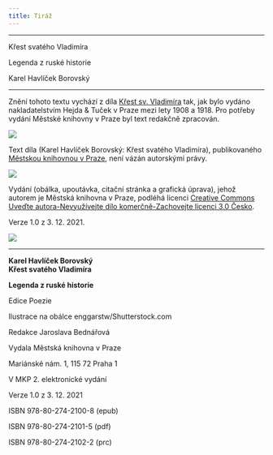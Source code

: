 ```yaml
---
title: Tiráž
---
```


***

Křest svatého Vladimíra

Legenda z ruské historie

Karel Havlíček Borovský


***

Znění tohoto textu vychází z díla [Křest sv. Vladimíra](https://aleph.nkp.cz/F/?func=direct&doc_number=000571077&local_base=NKC) tak, jak bylo vydáno nakladatelstvím Hejda & Tuček v Praze mezi lety 1908 a 1918. Pro potřeby vydání Městské knihovny v Praze byl text redakčně zpracován.

![](../Images/image003.jpg)

Text díla (Karel Havlíček Borovský: Křest svatého Vladimíra), publikovaného [Městskou knihovnou v Praze](https://www.mlp.cz/cz/), není vázán autorskými právy.

![](../Images/image001.jpg)

Vydání (obálka, upoutávka, citační stránka a grafická úprava), jehož autorem je Městská knihovna v Praze, podléhá licenci [Creative Commons Uveďte autora-Nevyužívejte dílo komerčně-Zachovejte licenci 3.0 Česko](https://creativecommons.org/licenses/by-nc-sa/3.0/cz/).

Verze 1.0 z 3. 12. 2021.

  

![](../Images/image004.jpg)


***

**Karel Havlíček Borovský  
Křest svatého Vladimíra**

**Legenda z ruské historie**

  

Edice Poezie

Ilustrace na obálce enggarstw/Shutterstock.com

Redakce Jaroslava Bednářová

  

Vydala Městská knihovna v Praze

Mariánské nám. 1, 115 72 Praha 1

  

V MKP 2. elektronické vydání

Verze 1.0 z 3. 12. 2021

  

ISBN 978-80-274-2100-8 (epub)

ISBN 978-80-274-2101-5 (pdf)

ISBN 978-80-274-2102-2 (prc)
